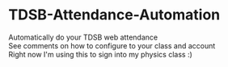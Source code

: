 # TDSB-Attendance-Automation

Automatically do your TDSB web attendance  
See comments on how to configure to your class and account  
Right now I'm using this to sign into my physics class :)
